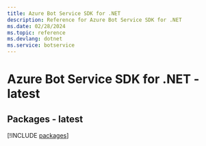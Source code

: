 ```yaml
---
title: Azure Bot Service SDK for .NET
description: Reference for Azure Bot Service SDK for .NET
ms.date: 02/28/2024
ms.topic: reference
ms.devlang: dotnet
ms.service: botservice
---
```

# Azure Bot Service SDK for .NET - latest
## Packages - latest
[!INCLUDE [packages](bot-service-index.md)]